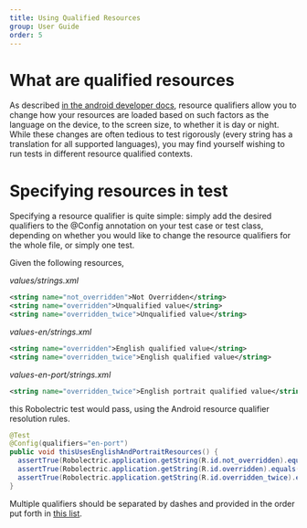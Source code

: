 ```yaml
---
title: Using Qualified Resources
group: User Guide
order: 5
---
```


# What are qualified resources

As described [in the android developer docs](http://developer.android.com/guide/topics/resources/providing-resources.html#AlternativeResources), resource qualifiers allow you to change how your resources are loaded based on such factors as the language on the device, to the screen size, to whether it is day or night.  While these changes are often tedious to test rigorously (every string has a translation for all supported languages), you may find yourself wishing to run tests in different resource qualified contexts.

# Specifying resources in test

Specifying a resource qualifier is quite simple: simply add the desired qualifiers to the @Config annotation on your test case or test class, depending on whether you would like to change the resource qualifiers for the whole file, or simply one test.

Given the following resources,

*values/strings.xml*

```xml
<string name="not_overridden">Not Overridden</string>
<string name="overridden">Unqualified value</string>
<string name="overridden_twice">Unqualified value</string>
```

*values-en/strings.xml*

```xml
<string name="overridden">English qualified value</string>
<string name="overridden_twice">English qualified value</string>
```

*values-en-port/strings.xml*

```xml
<string name="overridden_twice">English portrait qualified value</string>
```

this Robolectric test would pass, using the Android resource qualifier resolution rules.


```java
@Test
@Config(qualifiers="en-port")
public void thisUsesEnglishAndPortraitResources() {
  assertTrue(Robolectric.application.getString(R.id.not_overridden).equals("Not Overridden"));
  assertTrue(Robolectric.application.getString(R.id.overridden).equals("English qualified value"));
  assertTrue(Robolectric.application.getString(R.id.overridden_twice).equals("English portrait qualified value"));
}
```

Multiple qualifiers should be separated by dashes and provided in the order put forth in [this list](http://developer.android.com/guide/topics/resources/providing-resources.html#table2).
